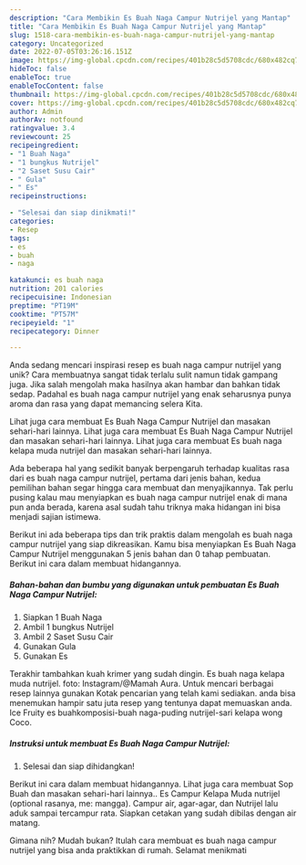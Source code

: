 ```yaml
---
description: "Cara Membikin Es Buah Naga Campur Nutrijel yang Mantap"
title: "Cara Membikin Es Buah Naga Campur Nutrijel yang Mantap"
slug: 1518-cara-membikin-es-buah-naga-campur-nutrijel-yang-mantap
category: Uncategorized
date: 2022-07-05T03:26:16.151Z
image: https://img-global.cpcdn.com/recipes/401b28c5d5708cdc/680x482cq70/es-buah-naga-campur-nutrijel-foto-resep-utama.jpg
hideToc: false
enableToc: true
enableTocContent: false
thumbnail: https://img-global.cpcdn.com/recipes/401b28c5d5708cdc/680x482cq70/es-buah-naga-campur-nutrijel-foto-resep-utama.jpg
cover: https://img-global.cpcdn.com/recipes/401b28c5d5708cdc/680x482cq70/es-buah-naga-campur-nutrijel-foto-resep-utama.jpg
author: Admin
authorAv: notfound
ratingvalue: 3.4
reviewcount: 25
recipeingredient:
- "1 Buah Naga"
- "1 bungkus Nutrijel"
- "2 Saset Susu Cair"
- " Gula"
- " Es"
recipeinstructions:

- "Selesai dan siap dinikmati!"
categories:
- Resep
tags:
- es
- buah
- naga

katakunci: es buah naga 
nutrition: 201 calories
recipecuisine: Indonesian
preptime: "PT19M"
cooktime: "PT57M"
recipeyield: "1"
recipecategory: Dinner

---
```





Anda sedang mencari inspirasi resep es buah naga campur nutrijel yang unik? Cara membuatnya sangat tidak terlalu sulit namun tidak gampang juga. Jika salah mengolah maka hasilnya akan hambar dan bahkan tidak sedap. Padahal es buah naga campur nutrijel yang enak seharusnya punya aroma dan rasa yang dapat memancing selera Kita.





Lihat juga cara membuat Es Buah Naga Campur Nutrijel dan masakan sehari-hari lainnya. Lihat juga cara membuat Es Buah Naga Campur Nutrijel dan masakan sehari-hari lainnya. Lihat juga cara membuat Es buah naga kelapa muda nutrijel dan masakan sehari-hari lainnya.

Ada beberapa hal yang sedikit banyak berpengaruh terhadap kualitas rasa dari es buah naga campur nutrijel, pertama dari jenis bahan, kedua pemilihan bahan segar hingga cara membuat dan menyajikannya. Tak perlu pusing kalau mau menyiapkan es buah naga campur nutrijel enak di mana pun anda berada, karena asal sudah tahu triknya maka hidangan ini bisa menjadi sajian istimewa.






Berikut ini ada beberapa tips dan trik praktis dalam mengolah es buah naga campur nutrijel yang siap dikreasikan. Kamu bisa menyiapkan Es Buah Naga Campur Nutrijel menggunakan 5 jenis bahan dan 0 tahap pembuatan. Berikut ini cara dalam membuat hidangannya.

<!--inarticleads1-->

##### Bahan-bahan dan bumbu yang digunakan untuk pembuatan Es Buah Naga Campur Nutrijel:

1. Siapkan 1 Buah Naga
1. Ambil 1 bungkus Nutrijel
1. Ambil 2 Saset Susu Cair
1. Gunakan  Gula
1. Gunakan  Es


Terakhir tambahkan kuah krimer yang sudah dingin. Es buah naga kelapa muda nutrijel. foto: Instagram/@Mamah Aura. Untuk mencari berbagai resep lainnya gunakan Kotak pencarian yang telah kami sediakan. anda bisa menemukan hampir satu juta resep yang tentunya dapat memuaskan anda. Ice Fruity es buahkomposisi-buah naga-puding nutrijel-sari kelapa wong Coco. 

<!--inarticleads2-->

##### Instruksi untuk membuat Es Buah Naga Campur Nutrijel:


1. Selesai dan siap dihidangkan!

Berikut ini cara dalam membuat hidangannya. Lihat juga cara membuat Sop Buah dan masakan sehari-hari lainnya.. Es Campur Kelapa Muda nutrijel (optional rasanya, me: mangga). Campur air, agar-agar, dan Nutrijel lalu aduk sampai tercampur rata. Siapkan cetakan yang sudah dibilas dengan air matang. 

Gimana nih? Mudah bukan? Itulah cara membuat es buah naga campur nutrijel yang bisa anda praktikkan di rumah. Selamat menikmati
